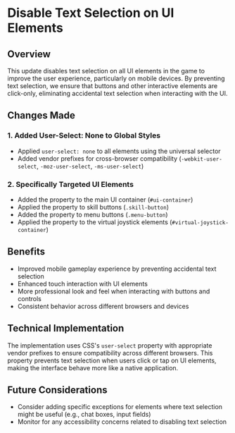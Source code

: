 # Disable Text Selection on UI Elements

## Overview
This update disables text selection on all UI elements in the game to improve the user experience, particularly on mobile devices. By preventing text selection, we ensure that buttons and other interactive elements are click-only, eliminating accidental text selection when interacting with the UI.

## Changes Made

### 1. Added User-Select: None to Global Styles
- Applied `user-select: none` to all elements using the universal selector
- Added vendor prefixes for cross-browser compatibility (`-webkit-user-select`, `-moz-user-select`, `-ms-user-select`)

### 2. Specifically Targeted UI Elements
- Added the property to the main UI container (`#ui-container`)
- Applied the property to skill buttons (`.skill-button`)
- Added the property to menu buttons (`.menu-button`)
- Applied the property to the virtual joystick elements (`#virtual-joystick-container`)

## Benefits
- Improved mobile gameplay experience by preventing accidental text selection
- Enhanced touch interaction with UI elements
- More professional look and feel when interacting with buttons and controls
- Consistent behavior across different browsers and devices

## Technical Implementation
The implementation uses CSS's `user-select` property with appropriate vendor prefixes to ensure compatibility across different browsers. This property prevents text selection when users click or tap on UI elements, making the interface behave more like a native application.

## Future Considerations
- Consider adding specific exceptions for elements where text selection might be useful (e.g., chat boxes, input fields)
- Monitor for any accessibility concerns related to disabling text selection